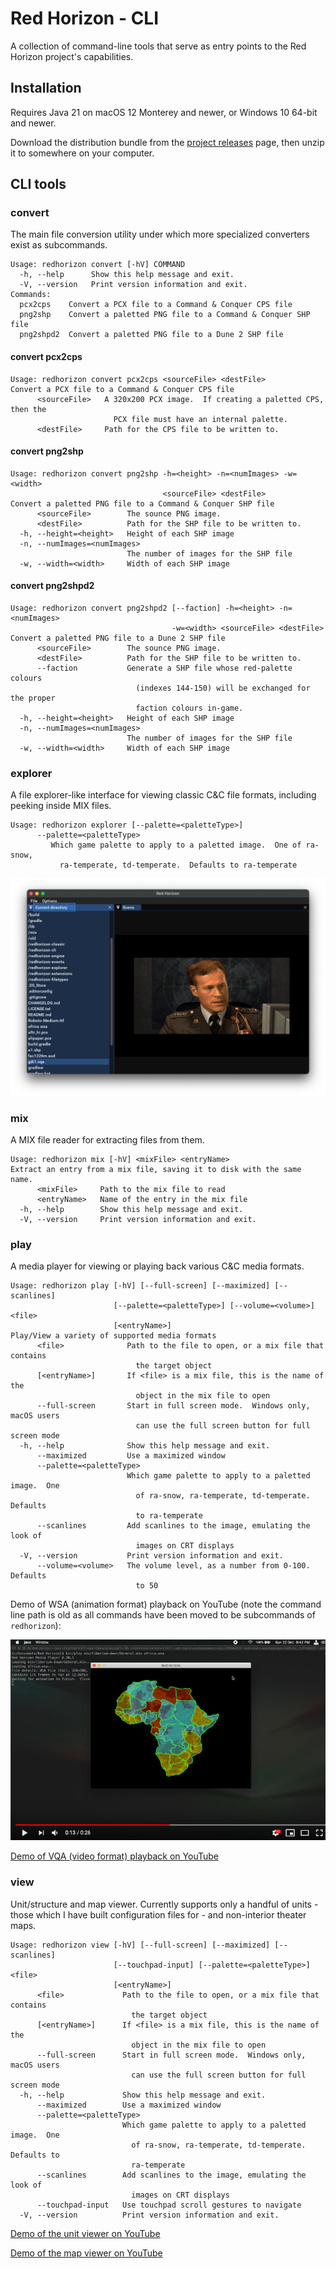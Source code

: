 
Red Horizon - CLI
=================

A collection of command-line tools that serve as entry points to the Red Horizon
project's capabilities.


Installation
------------

Requires Java 21 on macOS 12 Monterey and newer, or Windows 10 64-bit and newer.

Download the distribution bundle from the [project releases](https://github.com/ultraq/redhorizon/releases)
page, then unzip it to somewhere on your computer.


CLI tools
---------

### convert

The main file conversion utility under which more specialized converters exist
as subcommands.

```
Usage: redhorizon convert [-hV] COMMAND
  -h, --help      Show this help message and exit.
  -V, --version   Print version information and exit.
Commands:
  pcx2cps    Convert a PCX file to a Command & Conquer CPS file
  png2shp    Convert a paletted PNG file to a Command & Conquer SHP file
  png2shpd2  Convert a paletted PNG file to a Dune 2 SHP file
```

#### convert pcx2cps

```
Usage: redhorizon convert pcx2cps <sourceFile> <destFile>
Convert a PCX file to a Command & Conquer CPS file
      <sourceFile>   A 320x200 PCX image.  If creating a paletted CPS, then the
                       PCX file must have an internal palette.
      <destFile>     Path for the CPS file to be written to.
```

#### convert png2shp

```
Usage: redhorizon convert png2shp -h=<height> -n=<numImages> -w=<width>
                                  <sourceFile> <destFile>
Convert a paletted PNG file to a Command & Conquer SHP file
      <sourceFile>        The sounce PNG image.
      <destFile>          Path for the SHP file to be written to.
  -h, --height=<height>   Height of each SHP image
  -n, --numImages=<numImages>
                          The number of images for the SHP file
  -w, --width=<width>     Width of each SHP image
```

#### convert png2shpd2

```
Usage: redhorizon convert png2shpd2 [--faction] -h=<height> -n=<numImages>
                                    -w=<width> <sourceFile> <destFile>
Convert a paletted PNG file to a Dune 2 SHP file
      <sourceFile>        The sounce PNG image.
      <destFile>          Path for the SHP file to be written to.
      --faction           Generate a SHP file whose red-palette colours
                            (indexes 144-150) will be exchanged for the proper
                            faction colours in-game.
  -h, --height=<height>   Height of each SHP image
  -n, --numImages=<numImages>
                          The number of images for the SHP file
  -w, --width=<width>     Width of each SHP image
```

### explorer

A file explorer-like interface for viewing classic C&C file formats, including
peeking inside MIX files.

```
Usage: redhorizon explorer [--palette=<paletteType>]
      --palette=<paletteType>
         Which game palette to apply to a paletted image.  One of ra-snow,
           ra-temperate, td-temperate.  Defaults to ra-temperate
```

![Screenshot of the Explorer interface](screenshot-of-explorer-demo.png)

### mix

A MIX file reader for extracting files from them.

```
Usage: redhorizon mix [-hV] <mixFile> <entryName>
Extract an entry from a mix file, saving it to disk with the same name.
      <mixFile>     Path to the mix file to read
      <entryName>   Name of the entry in the mix file
  -h, --help        Show this help message and exit.
  -V, --version     Print version information and exit.
```

### play

A media player for viewing or playing back various C&C media formats.

```
Usage: redhorizon play [-hV] [--full-screen] [--maximized] [--scanlines]
                       [--palette=<paletteType>] [--volume=<volume>] <file>
                       [<entryName>]
Play/View a variety of supported media formats
      <file>              Path to the file to open, or a mix file that contains
                            the target object
      [<entryName>]       If <file> is a mix file, this is the name of the
                            object in the mix file to open
      --full-screen       Start in full screen mode.  Windows only, macOS users
                            can use the full screen button for full screen mode
  -h, --help              Show this help message and exit.
      --maximized         Use a maximized window
      --palette=<paletteType>
                          Which game palette to apply to a paletted image.  One
                            of ra-snow, ra-temperate, td-temperate.  Defaults
                            to ra-temperate
      --scanlines         Add scanlines to the image, emulating the look of
                            images on CRT displays
  -V, --version           Print version information and exit.
      --volume=<volume>   The volume level, as a number from 0-100.  Defaults
                            to 50
```

Demo of WSA (animation format) playback on YouTube (note the command line path
is old as all commands have been moved to be subcommands of `redhorizon`):

[![Red Horizon - Play WSA file demo](screenshot-of-wsa-demo.png)](https://www.youtube.com/watch?v=mp7A6EMWupY)

[Demo of VQA (video format) playback on YouTube](https://www.youtube.com/watch?v=3jpLoEJ22xc)

### view

Unit/structure and map viewer. Currently supports only a handful of units -
those which I have built configuration files for - and non-interior theater
maps.

```
Usage: redhorizon view [-hV] [--full-screen] [--maximized] [--scanlines]
                       [--touchpad-input] [--palette=<paletteType>] <file>
                       [<entryName>]
      <file>             Path to the file to open, or a mix file that contains
                           the target object
      [<entryName>]      If <file> is a mix file, this is the name of the
                           object in the mix file to open
      --full-screen      Start in full screen mode.  Windows only, macOS users
                           can use the full screen button for full screen mode
  -h, --help             Show this help message and exit.
      --maximized        Use a maximized window
      --palette=<paletteType>
                         Which game palette to apply to a paletted image.  One
                           of ra-snow, ra-temperate, td-temperate.  Defaults to
                           ra-temperate
      --scanlines        Add scanlines to the image, emulating the look of
                           images on CRT displays
      --touchpad-input   Use touchpad scroll gestures to navigate
  -V, --version          Print version information and exit.
```

[Demo of the unit viewer on YouTube](https://www.youtube.com/watch?v=UihLl4ALbnw)

[Demo of the map viewer on YouTube](https://youtu.be/zPHCF8BfkKU)
